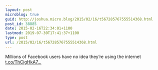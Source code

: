 ```yaml
---
layout: post
microblog: true
guid: http://joshua.micro.blog/2015/02/16/t567285767555514368.html
post_id: 38885
date: 2015-02-16T22:34:01+1100
lastmod: 2019-07-30T17:41:37+1100
type: post
url: /2015/02/16/t567285767555514368.html
---
```

Millions of Facebook users have no idea they’re using the internet [t.co/ThCigHkA7...](http://t.co/ThCigHkA7O)
